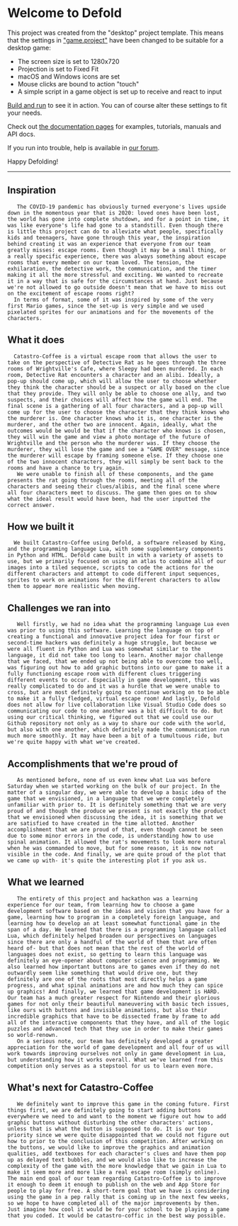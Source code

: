 # Welcome to Defold

This project was created from the "desktop" project template. This means that the settings in ["game.project"](defold://open?path=/game.project) have been changed to be suitable for a desktop game:

- The screen size is set to 1280x720
- Projection is set to Fixed Fit
- macOS and Windows icons are set
- Mouse clicks are bound to action "touch"
- A simple script in a game object is set up to receive and react to input

[Build and run](defold://build) to see it in action. You can of course alter these settings to fit your needs.

Check out [the documentation pages](https://defold.com/learn) for examples, tutorials, manuals and API docs.

If you run into trouble, help is available in [our forum](https://forum.defold.com).

Happy Defolding!

---
## Inspiration
       The COVID-19 pandemic has obviously turned everyone's lives upside down in the momentous year that is 2020: loved ones have been lost, the world has gone into complete shutdown, and for a point in time, it was like everyone's life had gone to a standstill. Even though there is little this project can do to alleviate what people, specifically kids and teenagers, have gone through this year, the inspiration behind creating it was an experience that everyone from our team greatly misses: escape rooms. Even though it may be a small thing, or a really specific experience, there was always something about escape rooms that every member on our team loved. The tension, the exhilaration, the detective work, the communication, and the timer making it all the more stressful and exciting. We wanted to recreate it in a way that is safe for the circumstances at hand. Just because we're not allowed to go outside doesn't mean that we have to miss out on the excitement of escape rooms right?
      In terms of format, some of it was inspired by some of the very first Mario games, since the set-up is very simple and we used pixelated sprites for our animations and for the movements of the characters.

## What it does
      Catastro-Coffee is a virtual escape room that allows the user to take on the perspective of Detective Rat as he goes through the three rooms of Wrightville's Cafe, where Sleepy had been murdered. In each room, Detective Rat encounters a character and an alibi. Ideally, a pop-up should come up, which will allow the user to choose whether they think the character should be a suspect or ally based on the clue that they provide. They will only be able to choose one ally, and two suspects, and their choices will affect how the game will end. The final scene is a gathering of all four characters, and a pop-up will come up for the user to choose the character that they think knows who the murderer is. One character knows who it is, one character is the murderer, and the other two are innocent. Again, ideally, what the outcomes would be would be that if the character who knows is chosen, they will win the game and view a photo montage of the future of Wrightville and the person who the murderer was. If they choose the murderer, they will lose the game and see a "GAME OVER" message, since the murderer will escape by framing someone else. If they choose one of the two innocent characters, they will simply be sent back to the rooms and have a chance to try again. 
       We were unable to finish all of these components, and the game presents the rat going through the rooms, meeting all of the characters and seeing their clues/alibis, and the final scene where all four characters meet to discuss. The game then goes on to show what the ideal result would have been, had the user inputted the correct answer.
## How we built it
      We built Catastro-Coffee using Defold, a software released by King, and the programming language Lua, with some supplementary components in Python and HTML. Defold came built in with a variety of assets to use, but we primarily focused on using an atlas to combine all of our images into a tiled sequence, scripts to code the actions for the different characters and attempt to code different input sequences, sprites to work on animations for the different characters to allow them to appear more realistic when moving. 

## Challenges we ran into
       Well firstly, we had no idea what the programming language Lua even was prior to using this software. Learning the language on top of creating a functional and innovative project idea for four first or second-time hackers was definitely a huge struggle, but because we were all fluent in Python and Lua was somewhat similar to the language, it did not take too long to learn. Another major challenge that we faced, that we ended up not being able to overcome too well, was figuring out how to add graphic buttons into our game to make it a fully functioning escape room with different clues triggering different events to occur. Especially in game development, this was really complicated to do and it was a hurdle that we were unable to cross, but are most definitely going to continue working on to be able to make it a fully fledged, virtual escape room! And lastly, Defold does not allow for live collaboration like Visual Studio Code does so communicating our code to one another was a bit difficult to do. But using our critical thinking, we figured out that we could use our Github repository not only as a way to share our code with the world, but also with one another, which definitely made the communication run much more smoothly. It may have been a bit of a tumultuous ride, but we're quite happy with what we've created.

## Accomplishments that we're proud of
       As mentioned before, none of us even knew what Lua was before Saturday when we started working on the bulk of our project. In the matter of a singular day, we were able to develop a basic idea of the game that we envisioned, in a language that we were completely unfamiliar with prior to. It is definitely something that we are very proud of and though the produce we present is not exactly the product that we envisioned when discussing the idea, it is something that we are satisfied to have created in the time allotted. Another accomplishment that we are proud of that, even though cannot be seen due to some minor errors in the code, is understanding how to use spinal animation. It allowed the rat's movements to look more natural when he was commanded to move, but for some reason, it is now not visible in the code. And finally, we are quite proud of the plot that we came up with- it's quite the interesting plot if you ask us.

## What we learned
       The entirety of this project and hackathon was a learning experience for our team, from learning how to choose a game development software based on the ideas and vision that you have for a game, learning how to program in a completely foreign language, and learning how to develop an at least somewhat functional game in the span of a day. We learned that there is a programming language called Lua, which definitely helped broaden our perspectives on languages since there are only a handful of the world of them that are often heard of- but that does not mean that the rest of the world of languages does not exist, so getting to learn this language was definitely an eye-opener about computer science and programming. We also learned how important buttons are to games even if they do not outwardly seem like something that would drive one, but they definitely are one of the roots that most directly helps a game progress, and what spinal animations are and how much they can spice up graphics! And finally, we learned that game development is HARD. Our team has a much greater respect for Nintendo and their glorious games for not only their beautiful maneuvering with basic tech issues, like ours with buttons and invisible animations, but also their incredible graphics that have to be dissected frame by frame to add all of the interactive components that they have, and all of the logic puzzles and advanced tech that they use in order to make their games so world-renown.
       On a serious note, our team has definitely developed a greater appreciation for the world of game development and all four of us will work towards improving ourselves not only in game development in Lua, but understanding how it works overall. What we've learned from this competition only serves as a stepstool for us to learn even more.

## What's next for Catastro-Coffee
       We definitely want to improve this game in the coming future. First things first, we are definitely going to start adding buttons everywhere we need to and want to the moment we figure out how to add graphic buttons without disturbing the other characters' actions, unless that is what the button is supposed to do. It is our top priority since we were quite disappointed that we could not figure out how to prior to the conclusion of this competition. After working on the buttons, we would like to improve the graphics and animation qualities, add textboxes for each character's clues and have them pop up as delayed text bubbles, and we would also like to increase the complexity of the game with the more knowledge that we gain in Lua to make it seem more and more like a real escape room (simply online). The main end goal of our team regarding Catastro-Coffee is to improve it enough to deem it enough to publish on the web and App Store for people to play for free. A short-term goal that we have is considering using the game in a pep rally that is coming up in the next few weeks, so we hope to have completed all of the major improvements by then. Just imagine how cool it would be for your school to be playing a game that you coded. It would be catastro-coffic in the best way possible.
